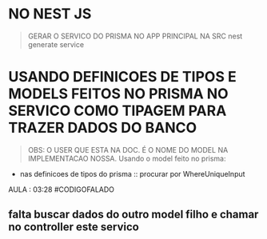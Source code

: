 # NO NEST JS
> GERAR O SERVICO DO PRISMA NO APP PRINCIPAL NA SRC
nest generate service <prima ou db ou nome que preferir>


# USANDO DEFINICOES DE TIPOS E MODELS FEITOS NO PRISMA NO SERVICO COMO TIPAGEM PARA TRAZER DADOS DO BANCO

> OBS: O USER QUE ESTA NA DOC. É O NOME DO MODEL NA IMPLEMENTACAO NOSSA.
  > Usando o model feito no prisma:
   - nas definicoes de tipos do prisma :: procurar por <nome do model> WhereUniqueInput 

AULA : 03:28 #CODIGOFALADO

falta buscar dados do outro model filho
e chamar no controller este servico
---




